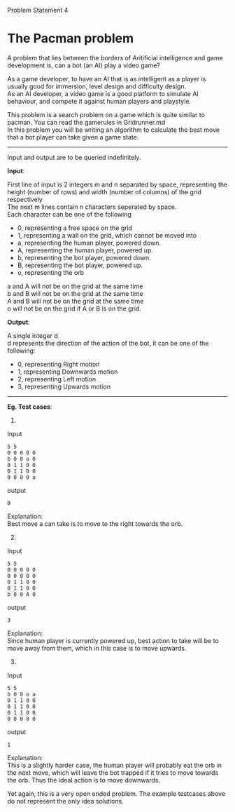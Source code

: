 Problem Statement 4
# The Pacman problem

A problem that lies between the borders of Aritificial intelligence and game development is, can a bot (an AI) play a video game? 

As a game developer, to have an AI that is as intelligent as a player is usually good for immersion, level design and difficulty design. \
As an AI developer, a video game is a good platform to simulate AI behaviour, and compete it against human players and playstyle.

This problem is a search problem on a game which is quite similar to pacman. You can read the gamerules in Gridrunner.md \
In this problem you will be writing an algorithm to calculate the best move that a bot player can take given a game state.

----
Input and output are to be queried indefinitely.

**Input**:

First line of input is 2 integers m and n separated by space, representing the height (number of rows) and width (number of columns) of the grid respectively \
The next m lines contain n characters seperated by space. \
Each character can be one of the following
- 0, representing a free space on the grid
- 1, representing a wall on the grid, which cannot be moved into
- a, representing the human player, powered down.
- A, representing the human player, powered up.
- b, representing the bot player, powered down.
- B, representing the bot player, powered up.
- o, representing the orb

a and A will not be on the grid at the same time \
b and B will not be on the grid at the same time \
A and B will not be on the grid at the same time \
o will not be on the grid if A or B is on the grid.

**Output**:

A single integer d \
d represents the direction of the action of the bot, it can be one of the following:
- 0, representing Right motion
- 1, representing Downwards motion
- 2, representing Left motion
- 3, representing Upwards motion

----

**Eg. Test cases**:

1.

Input
```
5 5
0 0 0 0 0
b 0 0 o 0
0 1 1 0 0
0 1 1 0 0
0 0 0 0 a
```
output
```
0
```
Explanation: \
Best move a can take is to move to the right towards the orb.

2.

Input
```
5 5
0 0 0 0 0
0 0 0 0 0
0 1 1 0 0
0 1 1 0 0
b 0 0 A 0
```
output
```
3
```
Explanation: \
Since human player is currently powered up, best action to take will be to move away from them, which in this case is to move upwards.

3.

Input
```
5 5
b 0 0 o a
0 1 1 0 0
0 1 1 0 0
0 1 1 0 0
0 0 0 0 0
```
output
```
1
```
Explanation: \
This is a slightly harder case, the human player will probably eat the orb in the next move, which will leave the bot trapped if it tries to move towards the orb. Thus the ideal action is to move downwards.

Yet again, this is a very open ended problem. The example testcases above do not represent the only idea solutions.